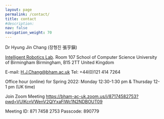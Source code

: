 ```yaml
---
layout: page
permalink: /contact/
title: contact
#description: 
nav: false
navigation_weight: 70
---
```

Dr Hyung Jin Chang (장형진 張亨鎭)

[Intelligent Robotics Lab](http://www.cs.bham.ac.uk/research/groupings/robotics/).
Room 107
School of Computer Science
University of Birmingham
Birmingham, B15 2TT
United Kingdom

E-mail: H.J.Chang@bham.ac.uk
Tel: +44(0)121 414 7264

Office hour (online) for Spring 2022: Monday 12:30-1:30 pm & Thursday 12-1 pm (UK time)

Join Zoom Meeting
https://bham-ac-uk.zoom.us/j/87174582753?pwd=VUlKcnVWenV2QlYxaFlWc1N2NDBOUT09

Meeting ID: 871 7458 2753
Passcode: 890779